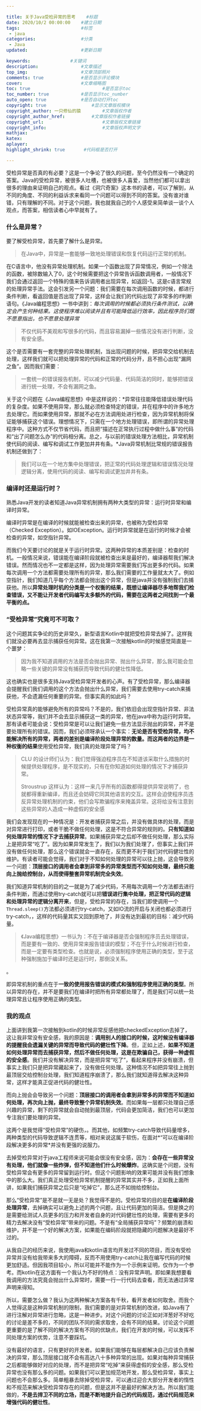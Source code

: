 ```yaml
---

title: 关于Java受检异常的思考 	#标题
date: 2020/10/2 00:00:00 	#建立日期
tags: 						#标签
 - java 
categories:  				#分类
 - Java
updated: 					#更新日期

keywords:				#关键词
description:				#文章描述
top_img:					#文章顶部照片
comments: true				#是否显示评论模块
cover:						#文章缩略图
toc: true							#是否显示toc
toc_number: true			#是否显示toc_number
auto_open: true				#是否自动打开toc
copyright: true					#显示文章版权模块
copyright_author: 一只修仙的猿		#文章版权作者
copyright_author_href: 			#文章版权作者链接
copyright_url:						#文章版权文章链接
copyright_info:						#文章版权声明文字
mathjax:
katex:
aplayer:
highlight_shrink: true       #代码框是否打开

---
```


受检异常是否真的有必要？这是一个争论了很久的问题，至今仍然没有一个确定的答案。Java的受检异常，被很多人吐槽，也被很多人喜爱，当然他们都可以拿出很多的理由来证明自己的观点。看过《洞穴奇案》这本书的读者，可以了解到，从不同的角度、不同的利益诉求来看同一个问题可以得到不同的答案。没有谁对谁错，只有理解的不同。对于这个问题，我也就我自己的个人感受来简单谈一谈个人观点，而答案，相信读者心中早就有了。

### 什么是异常？

要了解受检异常，首先要了解什么是异常。

> 在Java中，异常是一套能够一致地处理错误和恢复代码运行正常的机制。

在C语言中，他没有异常处理机制。如果一个函数出现了异常情况，例如一个除法的函数，被除数输入了0，这个时候需要把这个异常告诉函数调用者，一般情况下我们会通过返回一个特殊的值来告诉调用者出现异常，如返回-1。这是c语言常规的处理异常手法。这会引发另一个问题：我们需要在每次调用函数的时候，都进行条件判断，看返回值是否出现了异常，这样会让我们的代码出现了非常多的if判断语句。《Java编程思想》一书中讲到：*每次调用的时候都必须执行条件测试，以确定会产生何种结果。这使程序难以阅读并且有可能降低运行效率，因此程序员们既不愿意指出，也不愿意处理异常*

> 不仅代码不美观和写很多的代码，而且容易漏掉一些情况没有进行判断，没有安全感。

这个是否需要有一套完整的异常处理机制，当出现问题的时候，把异常交给机制去处理，这样我们就可以把处理异常的代码和正常的代码分开，且不担心出现“漏网之鱼”。因而我们需要：

> 一套统一的错误报告机制，可以减少代码量、代码简洁的同时，能够把错误进行统一处理，不会有漏网之鱼。

关于这个问题在《Java编程思想》中是这样说的：*异常往往能降低错误处理代码的复杂度。如果不使用异常，那么就必须检查特定的错误，并在程序中的许多地方去处理它。而如果使用异常，那就不必在方法调用处进行检查，因为异常机制将保证能够捕获这个错误。理想情况下，只需在一个地方处理错误，即所谓的异常处理程序中。这种方式不仅节省代码，而且把“描述在正常执行过程中做什么事”的代码和“出了问题怎么办”的代码相分离。总之，与以前的错误处理方法相比，异常机制使代码的阅读、编写和调试工作更加井井有条。*Java异常机制比常规的错误报告机制还做到了：

> 我们可以在一个地方集中处理错误，把正常的代码处理逻辑和错误情况处理逻辑分离，使用代码的阅读、编写和调试更加井井有条。



### 编译时还是运行时？

熟悉Java开发的读者知道Java异常机制拥有两种大类型的异常：运行时异常和编译时异常。

编译时异常是在编译的时候就能被检查出来的异常，也被称为受检异常（Checked Exception）。如IOException。运行时异常就是在运行的时候才会被检查的异常，如空指针异常。

而我们今天要讨论的就是关于运行时异常。这两种异常的本质差别是：检查的时机。一般情况来说，错误能在编译阶段就被检查出来是最好的，编译器帮我们解决错误。然而情况也不一定都是这样，因为处理异常需要我们写出更多的代码。如果每次调用一个方法都需要处理所有的异常，那么我们需要的工作量就太大了。例如空指针，我们知道几乎每个方法都会抛出这个异常，但是java并没有强制我们去捕获他。所以**异常处理时机的分类是一个权衡的结果，既想让编译器尽多地帮我们检查错误，又不能让开发者代码编写太多额外的代码，需要在这两者之间找到一个最平衡的点。**



### “受检异常”究竟可不可取？

这个问题其实争论的历史非常久，新型语言Kotlin中就把受检异常去掉了。这样我们就没必要再去显示捕获任何异常。这在我第一次接触kotlin的时候感觉简直是一个噩梦：

> 因为我不知道调用的方法是否会抛出异常、抛出什么异常，那么我可能会忽略一些关键的异常没有捕获而导致代码的健壮性降低。

这也确实也是很多支持Java受检异常开发者的心声。有了受检异常，那么编译器会提醒我们我们调用的这个方法会抛出什么异常，我们需要去使用try-catch来捕获他，不会遗漏任何重要的异常。但事实真的如此吗？

受检异常真的能够避免所有的异常吗？不是的，我们依旧会出现空指针异常、非法状态异常等，我们并不会去显示捕获这一类的异常，他在java中称为运行时异常。那有读者可能会说：受检异常是可以让我们避免一些方法显示抛出的异常，并不是要处理所有的错误。因而，我们必须呀承认一个事实：**无论是否有受检异常，均不能解决所有的异常，两者的差别是编译阶段处理异常的数量。而这两者的边界是一种权衡的结果**使用受检异常，我们真的处理异常了吗？

> CLU 的设计师们认为：我们觉得强迫程序员在不知道该采取什么措施的时候提供处理程序，是不现实的，只有在你知道如何处理的情况下才捕获异常。
>
> Stroustrup 这样认为：这样一来几乎所有的函数都得提供异常说明了，也就都得重新编译，而且还会妨碍它同其他语言的交互。这样会迫使程序员违反异常处理机制的约束，他们会写欺骗程序来掩盖异常。这将给没有注意到这些异常的人造成一种虚假的安全感

我们会发现现在的一种情况是：开发者捕获异常之后，并没有做具体的处理，而是对异常进行打印，或者干脆不做任何处理，这是不符合异常的规则的。**只有知道如何处理异常的情况下才去捕获异常**。如果捕获异常之后却不做任何处理，那么实际上是把异常“吃了”。因为如果异常发生了，我们以为我们处理了，但事实上我们并没有做任何处理，那么这个错误就会一直存在，反而更不利于我们对代码健壮性的维护。有读者可能会觉得，我们对于不知如何处理的异常可以往上抛，这会导致另一个问题：**顶层接口的调用者会拿到非常多的异常类型而不知如何处理，最终只能向上抛给控制台，从而使得整套异常机制完全失效**。

我们知道异常机制的目的之一就是为了减少代码，不用每次调用一个方法都去进行条件判断，而通过使用try-catch就可以把**错误进行集中处理，把正常代码的逻辑和处理异常的逻辑分离开来**，但是，受检异常的存在，当我们即使调用一个`Thread.sleep()`方法都必须进行try-catch，又如IO流的开启与关闭也都必须进行try-catch，，这样的代码量其实又回到原地了，并没有达到最初的目标：减少代码量。

> 《Java编程思想》一书认为：不在于编译器是否会强制程序员去处理错误，而是要有一致的、使用异常来报告错误的模型；不在于什么时候进行检查，而是一定要有类型检查。也就是说，必须强制程序使用正确的类型，至于这种强制施加于编译时还是运行时，那倒没关系。

。

即异常机制的重点在于**一致的使用报告错误的模式和强制程序使用正确的类型**。所以异常的存在，并不是要我们在编译时把所有异常都处理了，而是我们可以统一处理异常且让程序使用正确的类型。



### 我的观点

上面讲到我第一次接触到kotlin的时候非常反感他把checkedException去掉了，这让我非常没有安全感，我的原因是：**调用别人的接口的时候，这时候没有编译器的提醒我会遗漏关键的异常而导致代码的健壮性下降**。但，正如上述，**如果不知道如何处理异常而去捕获异常，然后不做任何处理，这是在欺骗自己，获得一种虚假的安全感**。我们并没有解决异常，而是把异常“吃了”，看起来程序并没有崩溃，但事实上我们只是把异常藏起来了，没有做任何处理。这种情况不如把异常往上抛到最顶层交给控制台处理，我们知道程序崩溃了，那么我们就知道得去解决这种异常，这样才能真正促进代码的健壮性。

而向上抛会会导致另一个问题：**顶层接口的调用者会拿到非常多的异常而不知道如何处理，再次向上抛，最终导致整个异常机制失效**。而如果每一层都只处理自己感兴趣的异常，剩下的异常就会自动抛到最顶层，代码会更加简洁，我们也可以更加专注我们要处理的异常。

这两个是我觉得“受检异常”的硬伤，。而其他，如频繁try-catch导致代码量增多，两种类型的代码导致逻辑不连贯等，相对来说这属于软伤，在面对*“可以在编译阶段解决更多的异常*并没有更强的说服力。

去掉受检异常对于java工程师来说可能会很没有安全感，因为：**会存在一些异常没有处理，他们就像一些炸弹，但不知道他们什么时候爆炸**。这确实是个问题，没有受检异常会有更多的异常留到运行时。但这个问题影响的效果可能并没有我们想象中的那么大。我们真正处理受检异常机制提醒的异常其实并不多，正如我上面所讲，如果我们捕获异常之后只是“吃掉它”，那么还不如抛给控制台。

那么“受检异常”是不是就一无是处？我觉得不是的。受检异常的目的是**在编译阶段处理异常**，去掉确实可以避免上述的两个问题，且让代码更加的简洁。但是换之的是需要给测试人员更多的压力和开发者自身的对代码健壮性的处理，需要有更多的精力去解决没有“受检异常”带来的问题。不是有“全局捕获异常吗”？频繁的崩溃和维护，并不是一个好的解决方案，如果能在编码阶段就把隐藏的问题解决是最好不过的。

从我自己的经历来说，我使用java和kotlin语言均开发过不同的项目，而没有受检异常并没有给我带来多大的障碍，反而不用使用try-catch让我在编写代码的时候更加舒适。但因我项目较小，所以可能并不能作为一个示例来证明，仅作为一个参考。而kotlin在这方面有一个我认为不好的特点：没有异常声明。即如果我想要看我调用的方法究竟会抛出什么异常时，需要一行一行代码去查看，而无法通过异常声明来得知。

所以，需要怎么做？我认为这两种解决方案各有千秋，看开发者如何取舍。而我个人觉得这是这种异常机制的限制，我们需要的是对异常机制的改进，如Java有了进行注解对异常进行忽略，这是一种进步。对这个问题的讨论正如对洋葱好不好吃的讨论是差不多的，不同的团队不同的需求取舍，会有不同的结果。讨论这个问题更重要的是了解不同的解决方案有不同的优缺点，我们在开发的时候，可以发挥不同处理方案的优势，注意不要踩坑。

没有最好的语言，只有更好的开发者。如果我们能够在每层都解决自己应该负责解决的异常，那么顶层接口就不会有高达八十多种异常的出现。如果对每种异常捕获之后都能够做好对应的处理，而不是把异常“吃掉”来获得虚假的安全感，那么受检异常也没有那么多的问题。如果我们可以更加规范地开发，那么受检异常，事实上问题也不会那么多。简单粗暴去除掉受检异常，可以通过迎合大部分开发者的惰性和不规范来解决受检异常存在的问题，但是这并不是最好的解决方法。所以我们能做的，**不是去捍卫不同的立场，而是不断地提升自己的代码规范，通过代码规范来增强代码的健壮性**。

